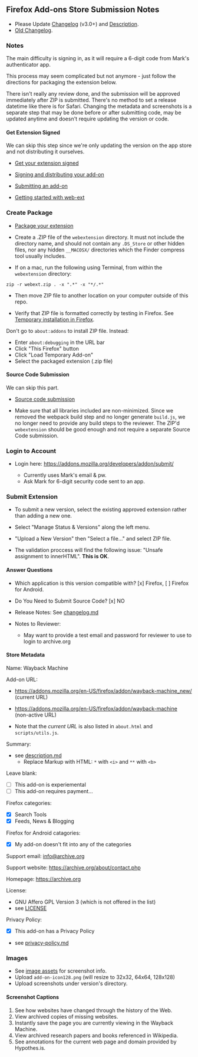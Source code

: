## Firefox Add-ons Store Submission Notes

- Please Update [Changelog](../changelog.md) (v3.0+) and [Description](../description.md).
- [Old Changelog](changelog-firefox.md).


### Notes

The main difficulty is signing in, as it will require a 6-digit code from Mark's authenticator app.

This process may seem complicated but not anymore - just follow the directions for packaging the extension below.

There isn't really any review done, and the submission will be approved immediately after ZIP is submitted. There's no method to set a release datetime like there is for Safari. Changing the metadata and screenshots is a separate step that may be done before or after submitting code, may be updated anytime and doesn't require updating the version or code.


#### Get Extension Signed

We can skip this step since we're only updating the version on the app store and not distributing it ourselves.

- [Get your extension signed](https://extensionworkshop.com/documentation/publish/#get-your-extension-signed)

- [Signing and distributing your add-on](https://extensionworkshop.com/documentation/publish/signing-and-distribution-overview/)

- [Submitting an add-on](https://extensionworkshop.com/documentation/publish/submitting-an-add-on/)

- [Getting started with web-ext](https://extensionworkshop.com/documentation/develop/getting-started-with-web-ext/)


### Create Package

- [Package your extension](https://extensionworkshop.com/documentation/publish/package-your-extension/)

- Create a .ZIP file of the `webextension` directory. It must not include the directory name, and should not contain any `.DS_Store` or other hidden files, nor any hidden `__MACOSX/` directories which the Finder compress tool usually includes.

- If on a mac, run the following using Terminal, from within the `webextension` directory:

```
zip -r webext.zip . -x ".*" -x "*/.*"
```
- Then move ZIP file to another location on your computer outside of this repo.

- Verify that ZIP file is formatted correctly by testing in Firefox. See [Temporary installation in Firefox](https://extensionworkshop.com/documentation/develop/temporary-installation-in-firefox/).

Don't go to `about:addons` to install ZIP file. Instead:

- Enter `about:debugging` in the URL bar
- Click "This Firefox" button
- Click "Load Temporary Add-on"
- Select the packaged extension (.zip file)


#### Source Code Submission

We can skip this part.

- [Source code submission](https://extensionworkshop.com/documentation/publish/source-code-submission/)

- Make sure that all libraries included are non-minimized. Since we removed the webpack build step and no longer generate `build.js`, we no longer need to provide any build steps to the reviewer. The ZIP'd `webextension` should be good enough and not require a separate Source Code submission.


### Login to Account

- Login here: https://addons.mozilla.org/developers/addon/submit/

  - Currently uses Mark's email & pw.
  - Ask Mark for 6-digit security code sent to an app.


### Submit Extension

- To submit a new version, select the existing approved extension rather than adding a new one.

- Select "Manage Status & Versions" along the left menu.

- "Upload a New Version" then "Select a file..." and select ZIP file.

- The validation proccess will find the following issue: "Unsafe assignment to innerHTML". **This is OK**.


#### Answer Questions

- Which application is this version compatible with? [x] Firefox, [ ] Firefox for Android.

- Do You Need to Submit Source Code? [x] NO

- Release Notes: See [changelog.md](../changelog.md)

- Notes to Reviewer:
  - May want to provide a test email and password for reviewer to use to login to archive.org


#### Store Metadata

Name: Wayback Machine

Add-on URL:
- https://addons.mozilla.org/en-US/firefox/addon/wayback-machine_new/ (current URL)
- https://addons.mozilla.org/en-US/firefox/addon/wayback-machine (non-active URL)

- Note that the *current URL* is also listed in `about.html` and `scripts/utils.js`.

Summary:
- see [description.md](../description.md)
  - Replace Markup with HTML: `*` with `<i>` and `**` with `<b>`

Leave blank:
- [ ] This add-on is experiemental
- [ ] This add-on requires payment...

Firefox categories:
- [x] Search Tools
- [x] Feeds, News & Blogging

Firefox for Android catagories:
- [x] My add-on doesn't fit into any of the categories

Support email: info@archive.org

Support website: https://archive.org/about/contact.php

Homepage: https://archive.org

License:
- GNU Affero GPL Version 3 (which is not offered in the list)
- see [LICENSE](../../LICENSE)

Privacy Policy:
- [x] This add-on has a Privacy Policy
- see [privacy-policy.md](../privacy-policy.md)


### Images

- See [image assets](image-assets.md) for screenshot info.
- Upload `add-on-icon128.png` (will resize to 32x32, 64x64, 128x128)
- Upload screenshots under version's directory.


#### Screenshot Captions

1. See how websites have changed through the history of the Web.
2. View archived copies of missing websites.
3. Instantly save the page you are currently viewing in the Wayback Machine.
4. View archived research papers and books referenced in Wikipedia.
5. See annotations for the current web page and domain provided by Hypothes.is.
